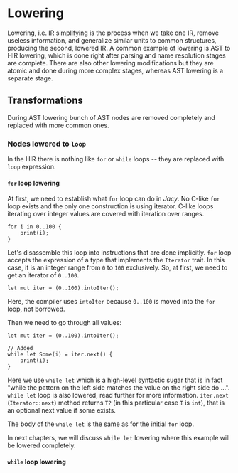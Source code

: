 # Lowering

Lowering, i.e. IR simplifying is the process when we take one IR, remove useless information, and generalize similar units to common structures, producing the second, lowered IR.
A common example of lowering is AST to HIR lowering, which is done right after parsing and name resolution stages are complete. There are also other lowering modifications but they are atomic and done during more complex stages, whereas AST lowering is a separate stage.

## Transformations

During AST lowering bunch of AST nodes are removed completely and replaced with more common ones.

### Nodes lowered to `loop`

In the HIR there is nothing like `for` or `while` loops -- they are replaced with `loop` expression.

#### `for` loop lowering

At first, we need to establish what `for` loop can do in _Jacy_. No C-like `for` loop exists and the only one construction is using iterator. C-like loops iterating over integer values are covered with iteration over ranges.

```jc
for i in 0..100 {
    print(i);
}
```

Let's disassemble this loop into instructions that are done implicitly.
`for` loop accepts the expression of a type that implements the `Iterator` trait. In this case, it is an integer range from `0` to `100` exclusively. So, at first, we need to get an iterator of `0..100`.

```jc
let mut iter = (0..100).intoIter();
```

Here, the compiler uses `intoIter` because `0..100` is moved into the `for` loop, not borrowed.

Then we need to go through all values:

```jc
let mut iter = (0..100).intoIter();

// Added
while let Some(i) = iter.next() {
    print(i);
}
```

Here we use `while let` which is a high-level syntactic sugar that is in fact "while the pattern on the left side matches the value on the right side do ...". `while let` loop is also lowered, read further for more information.
`iter.next` (`Iterator::next`) method returns `T?` (in this particular case `T` is `int`), that is an optional next value if some exists.

The body of the `while let` is the same as for the initial `for` loop.

In next chapters, we will discuss `while let` lowering where this example will be lowered completely.

#### `while` loop lowering

